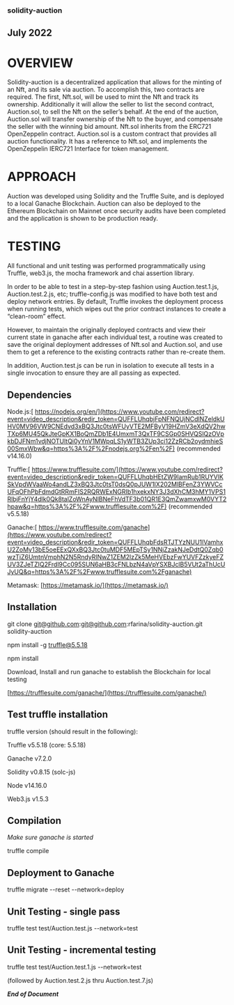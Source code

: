 ### solidity-auction


## **July 2022**


# OVERVIEW

Solidity-auction is a decentralized application that allows for the minting of an Nft, and its sale via auction. To accomplish this, two contracts are required. The first, Nft.sol, will be used to mint the Nft and track its ownership. Additionally it will allow the seller to list the second contract, Auction.sol, to sell the Nft on the seller’s behalf. At the end of the auction, Auction.sol will  transfer ownership of the Nft to the buyer, and compensate the seller with the winning bid amount. Nft.sol inherits from the ERC721 OpenZeppelin contract. Auction.sol is a custom contract that provides all auction functionality. It has a reference to Nft.sol, and  implements the OpenZeppelin IERC721 Interface for token management.


# APPROACH

Auction was developed using Solidity and the Truffle Suite, and is deployed to a local Ganache Blockchain. Auction can also be deployed to the Ethereum Blockchain on Mainnet once security audits have been completed and the application is shown to be production ready.


# TESTING

All functional and unit testing was performed programmatically using Truffle, web3.js, the mocha framework and chai assertion library.

In order to be able to test in a step-by-step fashion using Auction.test.1.js, Auction.test.2.js, etc; truffle-config.js was modified to have both test and deploy network entries. By default, Truffle invokes the deployment process when running tests, which wipes out the prior contract instances to create a “clean-room” effect. 

However, to maintain the originally deployed contracts and view their current state in ganache after each individual test, a routine was created to save the original deployment addresses of Nft.sol and Auction.sol, and use them to get a reference to the existing contracts rather than re-create them.

In addition, Auction.test.js can be run in isolation to execute all tests in a single invocation to ensure they are all passing as expected.


## **Dependencies**

Node.js:[ https://nodejs.org/en/](https://www.youtube.com/redirect?event=video_description&redir_token=QUFFLUhqbjFpNFNQUjNCdlNZeldkUHV0MV96VW9CNEdvd3xBQ3Jtc0tsWFUyVTE2MFByV19HZmV3eXdQV2hwTXp6MU45QkJteGpKX1BoQmZDb1E4UmxmT3QxTF9CSGp0SHVQSlQzOVpkbDJFNm1vdjNOTUltQi0yYnV1MWpqLS1yWTB3ZUp3ci12ZzRCb2oydmhieS00SmxWbw&q=https%3A%2F%2Fnodejs.org%2Fen%2F) (recommended v14.16.0)

Truffle:[ https://www.trufflesuite.com/](https://www.youtube.com/redirect?event=video_description&redir_token=QUFFLUhqbHEtZW9IamRub1RUYVlKSkVpdWVaaWo4andLZ3xBQ3Jtc0tsT0dsQ0pJUW1IX202MlBFenZ3YWVCcUFqOFhPbFdmdGtRRmFIS2RQRWExNGRIb1hxekxNY3J3dXhCM3hMY1VPS1RlbjFnYjY4dlk0Qk8talZoWnAyNlBNeFhVdTF3b01QR1E3QmZwamxwM0VYT2hpaw&q=https%3A%2F%2Fwww.trufflesuite.com%2F) (recommended v5.5.18)

Ganache:[ https://www.trufflesuite.com/ganache](https://www.youtube.com/redirect?event=video_description&redir_token=QUFFLUhqbFdsRTJTYzNUU1lVamhxU2ZoMy13bE5oeEExQXxBQ3Jtc0tuMDF5MEpTSy1NNjZzakNJeDdtQ0Zqb0wzTjZ6UmtnVmphN2N5RndyRlNwZ1ZEM2lzZk5MeHVEbzFwYUVFZzkyeFZUV3ZJeTZIQ2Frdl9Cc095SUN6aHB3cFNLbzN4aVpYSXBJclB5VUt2aThUcUJyUQ&q=https%3A%2F%2Fwww.trufflesuite.com%2Fganache)

Metamask: [https://metamask.io/](https://metamask.io/)


## **Installation**

git clone [git@github.com](mailto:git@github.com):git@github.com:rfarina/solidity-auction.git solidity-auction

npm install -g truffle@5.5.18

npm install

Download, Install and run ganache to establish the Blockchain for local testing

[https://trufflesuite.com/ganache/](https://trufflesuite.com/ganache/)


## **Test truffle installation**

truffle version (should result in the following):

Truffle v5.5.18 (core: 5.5.18)

Ganache v7.2.0

Solidity v0.8.15 (solc-js)

Node v14.16.0

Web3.js v1.5.3


## **Compilation**

_Make sure ganache is started_

truffle compile


## **Deployment to Ganache**

truffle migrate --reset --network=deploy


## **Unit Testing - single pass**

truffle test test/Auction.test.js --network=test


## **Unit Testing - incremental testing**

truffle test test/Auction.test.1.js --network=test 

(followed by Auction.test.2.js  thru Auction.test.7.js)

**_End of Document_**
